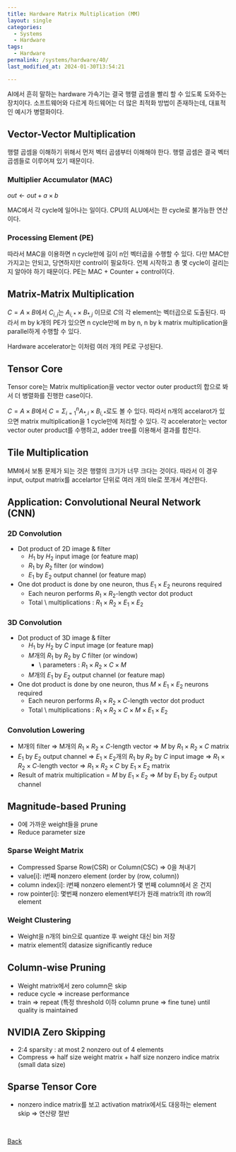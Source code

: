 ```yaml
---
title: Hardware Matrix Multiplication (MM)
layout: single
categories:
  - Systems
  - Hardware
tags:
  - Hardware
permalink: /systems/hardware/40/
last_modified_at: 2024-01-30T13:54:21

---
```


AI에서 흔히 말하는 hardware 가속기는 결국 행렬 곱셈을 빨리 할 수 있도록 도와주는 장치이다.
소프트웨어와 다르게 하드웨어는 더 많은 최적화 방법이 존재하는데,
대표적인 예시가 병렬화이다.

## Vector-Vector Multiplication

행렬 곱셈을 이해하기 위해서 먼저 벡터 곱샘부터 이해해야 한다.
행렬 곱셈은 결국 벡터 곱셈들로 이루어져 있기 때문이다.

### Multiplier Accumulator (MAC)

$out \leftarrow out + a \times b$

MAC에서 각 cycle에 일어나는 일이다. CPU의 ALU에서는 한 cycle로 불가능한 연산이다.

### Processing Element (PE)

따라서 MAC을 이용하면 n cycle만에 길이 n인 벡터곱을 수행할 수 있다.
다만 MAC만 가지고는 안되고, 당연하지만 control이 필요하다.
언제 시작하고 총 몇 cycle이 걸리는지 알아야 하기 때문이다.
PE는 MAC + Counter + control이다.

## Matrix-Matrix Multiplication

$C = A \times B$에서 $C_{i,j}$는 $A_{i,*} \times B_{*,j}$ 이므로 $C$의 각 element는 벡터곱으로 도출된다. 따라서 m by k개의 PE가 있으면 n cycle만에 m by n, n by k matrix multiplication을 parallel하게 수행할 수 있다.

Hardware accelerator는 이처럼 여러 개의 PE로 구성된다.

## Tensor Core

Tensor core는 Matrix multiplication을 vector vector outer product의 합으로 봐서 더 병렬화를 진행한 case이다.

$C = A \times B$에서 $C = \Sigma_{i = 1}^{n}A_{*,i} \times B_{i,*}$로도 볼 수 있다.
따라서 n개의 accelarot가 있으면 matrix multiplication을 1 cycle만에 처리할 수 있다.
각 accelerator는 vector vector outer product를 수행하고, adder tree를 이용해서 결과를 합친다.

## Tile Multiplication

MM에서 보통 문제가 되는 것은 행렬의 크기가 너무 크다는 것이다.
따라서 이 경우 input, output matrix를 accelartor 단위로 여러 개의 tile로 쪼개서 계산한다.

## Application: Convolutional Neural Network (CNN)

### 2D Convolution

* Dot product of 2D image & filter
  * $H_1$ by $H_2$ input image (or feature map)
  * $R_1$ by $R_2$ filter (or window)
  * $E_1$ by $E_2$ output channel (or feature map)
* One dot product is done by one neuron, thus $E_1 \times E_2$ neurons required
  * Each neuron performs $R_1 \times R_2$-length vector dot product
  * Total \ multiplications : $R_1 \times R_2 \times E_1 \times E_2$

### 3D Convolution

* Dot product of 3D image & filter
  * $H_1$ by $H_2$ by $C$ input image (or feature map)
  * $M$개의 $R_1$ by $R_2$ by $C$ filter (or window)
    * \ parameters : $R_1 \times R_2 \times C \times M$
  * $M$개의 $E_1$ by $E_2$ output channel (or feature map)
* One dot product is done by one neuron, thus $M \times E_1 \times E_2$ neurons required
  * Each neuron performs $R_1 \times R_2 \times C$-length vector dot product
  * Total \ multiplications : $R_1 \times R_2 \times C \times M \times E_1 \times E_2$

### Convolution Lowering

* M개의 filter => M개의 $R_1 \times R_2 \times C$-length vector
=> $M$ by $R_1 \times R_2 \times C$ matrix
* $E_1$ by $E_2$ output channel
=> $E_1 \times E_2$개의 $R_1$ by $R_2$ by $C$ input image
=> $R_1 \times R_2 \times C$-length vector
=> $R_1 \times R_2 \times C$ by $E_1 \times E_2$ matrix
* Result of matrix multiplication = $M$ by $E_1 \times E_2$
=> $M$ by $E_1$ by $E_2$ output channel

## Magnitude-based Pruning

* 0에 가까운 weight들을 prune
* Reduce parameter size

### Sparse Weight Matrix

* Compressed Sparse Row(CSR) or Column(CSC) ⇒ 0을 쳐내기
* value[i]: i번째 nonzero element (order by (row, column))
* column index[i]: i번째 nonzero element가 몇 번째 column에서 온 건지
* row pointer[i]: 몇번째 nonzero element부터가 원래 matrix의 ith row의 element

### Weight Clustering

* Weight을 n개의 bin으로 quantize 후 weight 대신 bin  저장
* matrix element의 datasize significantly reduce

## Column-wise Pruning

* Weight matrix에서 zero column은 skip
* reduce  cycle ⇒ increase performance
* train ⇒ repeat (특정 threshold 이하 column prune ⇒ fine tune) until quality is maintained

## NVIDIA Zero Skipping

* 2:4 sparsity : at most 2 nonzero out of 4 elements
* Compress ⇒ half size weight matrix + half size nonzero indice matrix (small data size)

## Sparse Tensor Core

* nonzero indice matrix를 보고 activation matrix에서도 대응하는 element skip ⇒ 연산량 절반

<br>

[Back](/systems/hardware/)